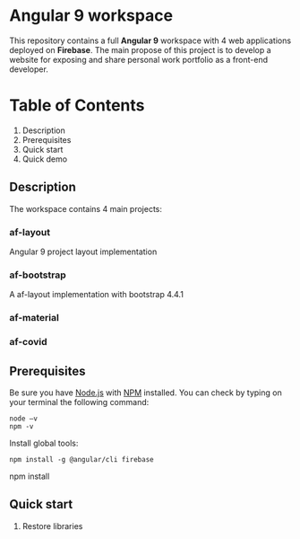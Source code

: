 # Angular 9 workspace

This repository contains a full **Angular 9** workspace with 4 web applications deployed on **Firebase**. The main propose of this project is to develop a website for exposing and share personal work portfolio as a front-end developer.

# Table of Contents

 1. Description
 2. Prerequisites
 3. Quick start
 4. Quick demo
 
## Description
The workspace contains 4 main projects:
### af-layout
Angular 9 project layout implementation
### af-bootstrap
A af-layout implementation with bootstrap 4.4.1
### af-material
### af-covid


## Prerequisites
Be sure you have [Node.js](https://nodejs.org/) with [NPM](https://www.npmjs.com/) installed. You can check by typing on your terminal the following command:

    node —v
    npm -v

Install global tools:

    npm install -g @angular/cli firebase

npm install
## Quick start


1. Restore libraries

### 

